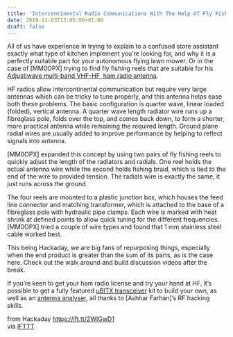 ```yaml
---
title: 'Intercontinental Radio Communications With The Help Of Fly Fishing Reels'
date: 2019-11-03T13:05:00+01:00
draft: false
---
```


All of us have experience in trying to explain to a confused store assistant exactly what type of kitchen implement you’re looking for, and why it is a perfectly suitable part for your autonomous flying lawn mower. Or in the case of \[MM0OPX\] trying to find fly fishing reels that are suitable for his  [Adjustiwave multi-band VHF-HF  ham radio antenna](https://www.youtube.com/watch?v=r8M0-V2Ye0w&list=PLWLhRs8g6iGxkwIhsf73KUW1MRf5MQ7h1).

HF radios allow intercontinental communication but require very large antennas which can be tricky to tune properly, and this antenna helps ease both these problems. The basic configuration is quarter wave, linear loaded (folded), vertical antenna. A quarter wave length radiator wire runs up a fibreglass pole, folds over the top, and comes back down, to form a shorter, more practical antenna while remaining the required length. Ground plane radial wires are usually added to improve performance by helping to reflect signals into antenna.

\[MM0OPX\] expanded this concept by using two pairs of fly fishing reels to quickly adjust the length of the radiators and radials. One reel holds the actual antenna wire while the second holds fishing braid, which is tied to the end of the wire to provided tension. The radials wire is exactly the same, it just runs across the ground.

The four reels are mounted to a plastic junction box, which houses the feed line connector and matching transformer, which is attached to the base of a fibreglass pole with hydraulic pipe clamps. Each wire is marked with heat shrink at defined points to allow quick tuning for the different frequencies. \[MM0OPX\] tried a couple of wire types and found that 1 mm stainless steel cable worked best.

This being Hackaday, we are big fans of repurposing things, especially when the end product is greater than the sum of its parts, as is the case here. Check out the walk around and build discussion videos after the break.

If you’re keen to get your ham radio license and try your hand at HF, it’s possible to get a fully featured [µBITX transceiver](https://hackaday.com/2017/03/14/ashhar-farhans-done-it-again/) kit to build your own, as well as an [antenna analyser](https://hackaday.com/2019/09/18/hackable-ham-radio-multitool-contributes-to-long-term-survival-of-the-hobby/), all thanks to \[Ashhar Farhan\]’s RF hacking skills.

  
  
from Hackaday https://ift.tt/2WIGwD1  
via [IFTTT](https://ifttt.com/?ref=da&site=blogger)